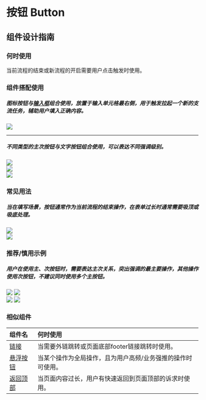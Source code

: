 # 按钮 Button

## 组件设计指南

### 何时使用

当前流程的结束或新流程的开启需要用户点击触发时使用。

### 组件搭配使用

##### 图标按钮与[输入框](./input)组合使用，放置于输入单元格最右侧，用于触发拉起一个新的支流任务，辅助用户填入正确内容。

<div class="legend">
  <div class="item">
    <img src="https://oteam-tdesign-1258344706.cos.ap-guangzhou.myqcloud.com/site/design/mobile-guide/Button1.png" />
    <em></em>
  </div>
</div>

<hr />

##### 不同类型的主次按钮与文字按钮组合使用，可以表达不同强调级别。

<div class="legend">
  <div class="item">
    <img src="https://oteam-tdesign-1258344706.cos.ap-guangzhou.myqcloud.com/site/design/mobile-guide/Button2-1.png" />
    <em></em>
  </div>
  
  <div class="item">
    <img src="https://oteam-tdesign-1258344706.cos.ap-guangzhou.myqcloud.com/site/design/mobile-guide/Button2-2.png" />
    <em></em>
  </div>
</div>

<div class="legend">
  <div class="item">
    <img src="https://oteam-tdesign-1258344706.cos.ap-guangzhou.myqcloud.com/site/design/mobile-guide/Button2-3.png" />
    <em></em>
  </div>
</div>


### 常见用法

##### 当在填写场景，按钮通常作为当前流程的结束操作，在表单过长时通常需要吸顶或吸底处理。
<div class="legend">
  <div class="item">
    <img src="https://oteam-tdesign-1258344706.cos.ap-guangzhou.myqcloud.com/site/design/mobile-guide/Button3-1.png" />
    <em></em>
  </div>
  <div class="item">
    <img src="https://oteam-tdesign-1258344706.cos.ap-guangzhou.myqcloud.com/site/design/mobile-guide/Button3-2.png" />
    <em></em>
  </div>
</div>


### 推荐/慎用示例

##### 用户在使用主、次按钮时，需要表达主次关系，突出强调的最主要操作，其他操作使用次按钮，不建议同时使用多个主按钮。

<div class="legend">
  <div class="item">
    <img src="https://oteam-tdesign-1258344706.cos.ap-guangzhou.myqcloud.com/site/design/mobile-guide/Button4-1.png" />
    <img class="tag" src="https://oteam-tdesign-1258344706.cos.ap-guangzhou.myqcloud.com/site/doc/good.png" />
  </div>

  <div class="item">
    <img src="https://oteam-tdesign-1258344706.cos.ap-guangzhou.myqcloud.com/site/design/mobile-guide/Button4-2-change.png" />
    <img class="tag" src="https://oteam-tdesign-1258344706.cos.ap-guangzhou.myqcloud.com/site/doc/bad.png" />
  </div>
</div>



### 相似组件

| 组件名 | 何时使用                             |
| :----- | :----------------------------------- |
| [链接](./link) | 当需要外链跳转或页面底部footer链接跳转时使用。 |
| [悬浮按钮](./fab) | 当某个操作为全局操作，且为用户高频/业务强推的操作时可使用。 |
| [返回顶部](./backtop) | 当页面内容过长，用户有快速返回到页面顶部的诉求时使用。 |
